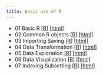 ```yaml
---
title: Basic use of R
---
```


 * 01 Basic R [[R]](/demo/Basic_use_of_R/01_Basic_R.R) [[html]](/demo/Basic_use_of_R/01_Basic_R.html)
 * 02 Common R objects [[R]](/demo/Basic_use_of_R/02_Common_R_objects.R) [[html]](/demo/Basic_use_of_R/02_Common_R_objects.html)
 * 03 Importing Saving [[R]](/demo/Basic_use_of_R/03_Importing_Saving.R) [[html]](/demo/Basic_use_of_R/03_Importing_Saving.html)
 * 04 Data Transformation [[R]](/demo/Basic_use_of_R/04_Data_Transformation.R) [[html]](/demo/Basic_use_of_R/04_Data_Transformation.html)
 * 05 Data Exploration [[R]](/demo/Basic_use_of_R/05_Data_Exploration.R) [[html]](/demo/Basic_use_of_R/05_Data_Exploration.html)
 * 06 Data Visualization [[R]](/demo/Basic_use_of_R/06_Data_Visualization.R) [[html]](/demo/Basic_use_of_R/06_Data_Visualization.html)
 * 07 Indexing Subsetting [[R]](/demo/Basic_use_of_R/07_Indexing_Subsetting.R) [[html]](/demo/Basic_use_of_R/07_Indexing_Subsetting.html)